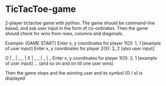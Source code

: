 # TicTacToe-game

2-player tictactoe game with python. The game should be command-line based, and ask user input in the form of co-ordinates. Then the game should check for wins from rows, columns and diagonals.

Example:
(GAME START)
Enter x, y coordinates for player 1(O): 1, 1 [example of user input]
Enter x, y coordinates for player 2(X): 2, 2 [also user input]

O | _ | _
_ | X | _
_ | _ | _
Enter x, y coordinates for player 1(O): 2, 1 [example of user input]
...
(and so on and on till one user wins)

Then the game stops and the winning user and its symbol (O / x) is displayed
